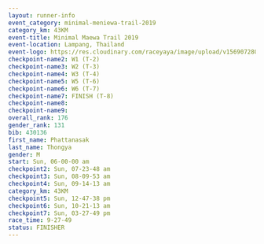 ```yaml
---
layout: runner-info 
event_category: minimal-meniewa-trail-2019 
category_km: 43KM
event-title: Minimal Maewa Trail 2019 
event-location: Lampang, Thailand 
event-logo: https://res.cloudinary.com/raceyaya/image/upload/v1569072805/logo/minimal-trail_ktnvsp.jpg 
checkpoint-name2: W1 (T-2) 
checkpoint-name3: W2 (T-3) 
checkpoint-name4: W3 (T-4) 
checkpoint-name5: W5 (T-6) 
checkpoint-name6: W6 (T-7) 
checkpoint-name7: FINISH (T-8) 
checkpoint-name8: 
checkpoint-name9: 
overall_rank: 176
gender_rank: 131
bib: 430136
first_name: Phattanasak
last_name: Thongya
gender: M
start: Sun, 06-00-00 am
checkpoint2: Sun, 07-23-48 am
checkpoint3: Sun, 08-09-53 am
checkpoint4: Sun, 09-14-13 am
category_km: 43KM
checkpoint5: Sun, 12-47-38 pm
checkpoint6: Sun, 10-21-13 am
checkpoint7: Sun, 03-27-49 pm
race_time: 9-27-49
status: FINISHER
---
```

